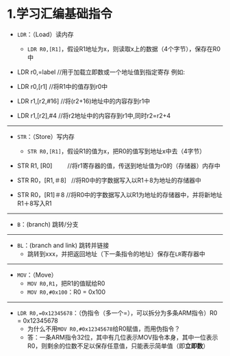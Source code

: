 # 1.学习汇编基础指令

- `LDR`：（Load）读内存
    - `LDR R0,[R1]`，假设R1地址为x，则读取x上的数据（4个字节），保存在R0中

- LDR r0,=label //用于加载立即数或一个地址值到指定寄存
例如:
- LDR r0,[r1]      //将R1中的值存到r0中
- LDR r1,[r2,#16] //将(r2+16)地址中的内容存到r1中
- LDR r1,[r2],#4  //将r2地址中的内容存到r1中,同时r2=r2+4

---
- `STR`：（Store）写内存
    - `STR R0,[R1]`，假设R1的值为x，把R0的值写到地址x中去（4字节）

- STR R1, [R0]         //将r1寄存器的值，传送到地址值为r0的（存储器）内存中
- STR R0，[R1,＃8]   //将R0中的字数据写入以R1＋8为地址的存储器中
- STR R0，[R1]＃8 //将R0中的字数据写入以R1为地址的存储器中，并将新地址R1＋8写入R1


---
- `B`：(branch) 跳转/分支
---
- `BL`：(branch and link) 跳转并链接
    - 跳转到xxx，并把返回地址（下一条指令的地址）保存在`LR`寄存器中
---
- `MOV`：（Move）
    - `MOV R0,R1`，把R1的值赋给R0
    - `MOV R0,#0x100`：R0 = 0x100
---
- `LDR R0,=0x12345678`：（伪指令（多一个=），可以拆分为多条ARM指令）R0 = 0x12345678
    - 为什么不用`MOV R0,#0x12345678`给R0赋值，而用伪指令？
    - 答：一条ARM指令32位，其中有几位表示MOV指令本身，其中一位表示R0，则剩余的位数不足以保存任意值，只能表示简单值（即**立即数**）